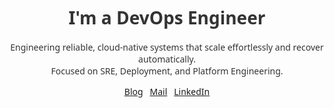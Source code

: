 <div align="center" style="font-family: 'Segoe UI', sans-serif; color: #333;">
 <h1>I'm a DevOps Engineer</h1>
 <p>
   Engineering reliable, cloud-native systems that scale effortlessly and recover automatically. <br>
   Focused on SRE, Deployment, and Platform Engineering.
 </p>
<!--
 <div style="display: flex; justify-content: center; align-items: center; gap: 40px; flex-wrap: wrap; margin-bottom: 30px;">
   <img src="https://techstack-generator.vercel.app/aws-icon.svg" alt="AWS" width="60" />
   <img src="https://raw.githubusercontent.com/marwin1991/profile-technology-icons/refs/heads/main/icons/terraform.png" alt="Terraform" width="60" />
   <img src="https://techstack-generator.vercel.app/kubernetes-icon.svg" alt="Kubernetes" width="60" />
   <img src="https://raw.githubusercontent.com/marwin1991/profile-technology-icons/refs/heads/main/icons/ci_cd.png" alt="CI/CD" width="60" />
 </div>
 -->
<!--  <a href="https://github.com/High-PO/github-readme-stats">
    <img src="https://github-readme-streak-stats.herokuapp.com?user=High-PO&count_private=true" />
 </a> -->

 <p style="margin-bottom: 40px;">
   <a href="https://blog.itmango.net">Blog</a>
   &nbsp;
   <a href="mailto:promotion0402@gmail.com">Mail</a>
   &nbsp;
   <a href="https://www.linkedin.com/in/iizuna">LinkedIn</a>
 </p>
 
</div>
